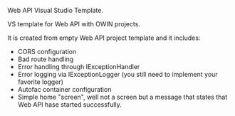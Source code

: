 Web API Visual Studio Template.

VS template for Web API with OWIN projects. 

It is created from empty Web API project template and it includes:
 - CORS configuration
 - Bad route handling
 - Error handling through IExceptionHandler
 - Error logging via IExceptionLogger (you still need to implement your favorite logger)
 - Autofac container configuration
 - Simple home "screen", well not a screen but a message that states that Web API hase started successfully.
